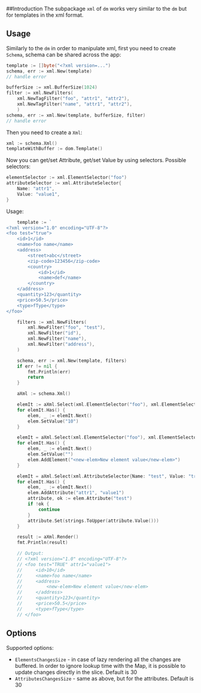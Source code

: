 ##Introduction
The subpackage `xml` of `dm` works very similar to the `dm` but for templates in the xml format. 

## Usage
Similarly to the `dm` in order to manipulate xml, first you need to create `Schema`, schema can be shared across the app:

```go
template := []byte("<?xml version=...")
schema, err := xml.New(template)
// handle error
```

```go
bufferSize := xml.BufferSize(1024)
filter := xml.NewFilters(
	xml.NewTagFilter("foo", "attr1", "attr2"), 
	xml.NewTagFilter("name", "attr1", "attr2"),
	)
schema, err := xml.New(template, bufferSize, filter)
// handle error
```

Then you need to create a `Xml`:
```go
xml := schema.Xml()
templateWithBuffer := dom.Template()
```

Now you can get/set Attribute, get/set Value by using selectors. 
Possible selectors:
```go
elementSelector := xml.ElementSelector("foo")
attributeSelector := xml.AttributeSelector{
	Name: "attr1",
	Value: "value1",
}
```

Usage:

```go
	template := `
<?xml version="1.0" encoding="UTF-8"?>
<foo test="true">
    <id>1</id>
    <name>foo name</name>
    <address>
        <street>abc</street>
        <zip-code>123456</zip-code>
        <country>
            <id>1</id>
            <name>def</name>
        </country>
    </address>
    <quantity>123</quantity>
    <price>50.5</price>
    <type>fType</type>
</foo>`

    filters := xml.NewFilters(
        xml.NewFilter("foo", "test"),
        xml.NewFilter("id"),
        xml.NewFilter("name"),
        xml.NewFilter("address"),
    )

    schema, err := xml.New(template, filters)
    if err != nil {
        fmt.Println(err)
        return
    }

    aXml := schema.Xml()

    elemIt := aXml.Select(xml.ElementSelector("foo"), xml.ElementSelector("id"))
    for elemIt.Has() {
        elem, _ := elemIt.Next()
        elem.SetValue("10")
    }

    elemIt = aXml.Select(xml.ElementSelector("foo"), xml.ElementSelector("address"))
    for elemIt.Has() {
        elem, _ := elemIt.Next()
        elem.SetValue("")
        elem.AddElement("<new-elem>New element value</new-elem>")
    }

    elemIt = aXml.Select(xml.AttributeSelector{Name: "test", Value: "true"})
    for elemIt.Has() {
        elem, _ := elemIt.Next()
        elem.AddAttribute("attr1", "value1")
        attribute, ok := elem.Attribute("test")
        if !ok {
            continue
        }
        attribute.Set(strings.ToUpper(attribute.Value()))
    }

    result := aXml.Render()
    fmt.Println(result)

    // Output:
    // <?xml version="1.0" encoding="UTF-8"?>
    // <foo test="TRUE" attr1="value1">
    //     <id>10</id>
    //     <name>foo name</name>
    //     <address>
    //         <new-elem>New element value</new-elem>
    //     </address>
    //     <quantity>123</quantity>
    //     <price>50.5</price>
    //     <type>fType</type>
    // </foo>
```

## Options
Supported options:
* `ElementsChangesSize` - in case of lazy rendering all the changes are buffered. In order to ignore lookup time with the Map,
it is possible to update changes directly in the slice. Default is 30
* `AttributesChangesSize` - same as above, but for the attributes. Default is 30